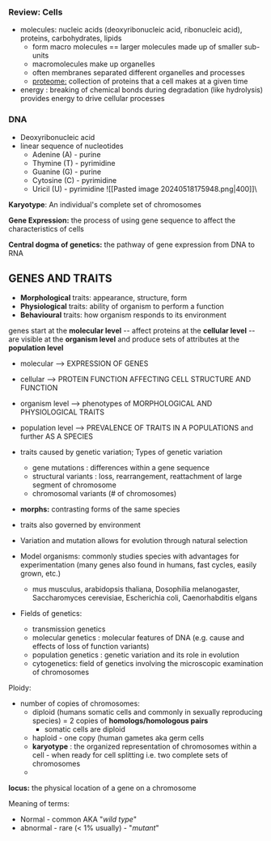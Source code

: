 ###  Review: Cells
- molecules: nucleic acids (deoxyribonucleic acid, ribonucleic acid), proteins, carbohydrates, lipids
	- form macro molecules == larger molecules made up of smaller sub-units
	- macromolecules make up organelles
	- often membranes separated different organelles and processes
	- <u>proteome:</u> collection of proteins that a cell makes at a given time
- energy : breaking of chemical bonds during degradation (like hydrolysis) provides energy to drive cellular processes


### DNA
- Deoxyribonucleic acid
- linear sequence of nucleotides
	- Adenine (A) - purine
	- Thymine (T) - pyrimidine
	- Guanine (G) - purine
	- Cytosine (C) - pyrimidine
	- Uricil (U) - pyrimidine
![[Pasted image 20240518175948.png|400]]\


**Karyotype**: An individual's complete set of chromosomes

**Gene Expression:** the process of using gene sequence to affect the characteristics of cells

**Central dogma of genetics:** the pathway of gene expression from DNA to RNA



## GENES AND TRAITS
- **Morphological** traits: appearance, structure, form
- **Physiological** traits: ability of organism to perform a function
- **Behavioural** traits: how organism responds to its environment

genes start at the **molecular level** -- affect proteins at the **cellular level** -- are visible at the **organism level** and produce sets of attributes at the **population level**
- molecular --> EXPRESSION OF GENES
- cellular --> PROTEIN FUNCTION AFFECTING CELL STRUCTURE AND FUNCTION
- organism level --> phenotypes of MORPHOLOGICAL AND PHYSIOLOGICAL TRAITS
- population level --> PREVALENCE OF TRAITS IN A POPULATIONS and further AS A SPECIES

- traits caused by genetic variation; Types of genetic variation
	- gene mutations : differences within a gene sequence
	- structural variants : loss, rearrangement, reattachment of large segment of chromosome
	- chromosomal variants (# of chromosomes)
- **morphs:** contrasting forms of the same species
- traits also governed by environment
- Variation and mutation allows for evolution through natural selection

- Model organisms: commonly studies species with advantages for experimentation (many genes also found in humans, fast cycles, easily grown, etc.)
	- mus musculus, arabidopsis thaliana, Dosophilia melanogaster, Saccharomyces cerevisiae, Escherichia coli, Caenorhabditis elgans

- Fields of genetics: 
	- transmission genetics
	- molecular genetics : molecular features of DNA (e.g. cause and effects of loss of function variants)
	- population genetics : genetic variation and its role in evolution
	- cytogenetics: field of genetics involving the microscopic examination of chromosomes


Ploidy:
- number of copies of chromosomes:
	- diploid (humans somatic cells and commonly in sexually reproducing species) = 2 copies of **homologs/homologous pairs**
		- somatic cells are diploid
	- haploid - one copy (human gametes aka germ cells
	- **karyotype** : the organized representation of chromosomes within a cell - when ready for cell splitting i.e. two complete sets of chromosomes
	-

**locus:** the physical location of a gene on a chromosome




Meaning of terms:
- Normal - common AKA "*wild type*"
- abnormal - rare (< 1% usually) - "*mutant*"